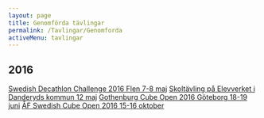 ```yaml
---
layout: page
title: Genomförda tävlingar
permalink: /Tavlingar/Genomforda
activeMenu: tavlingar
---
```


## 2016
<a class="list-group-item" target="_blank" href="https://www.worldcubeassociation.org/competitions/SwedishDecathlonChallenge2016">Swedish Decathlon Challenge 2016 Flen 7-8 maj</a>
<a class="list-group-item" target="_blank" href="http://www.elevverket.se/filearea_146.html">Skoltävling på Elevverket i Danderyds kommun 12 maj</a>
<a class="list-group-item" target="_blank" href="https://www.worldcubeassociation.org/competitions/GothenburgOpen2016">Gothenburg Cube Open 2016 Göteborg 18-19 juni</a>
<a class="list-group-item" target="_blank" href="https://www.worldcubeassociation.org/competitions/AFSwedishCubeOpen2016">ÅF Swedish Cube Open 2016 15-16 oktober</a>

                
